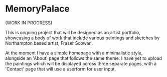 # MemoryPalace
(WORK IN PROGRESS)

This is ongoing project that will be designed as an artist portfolio, showcasing a body of work that include various paintings and sketches by Northampton based artist, Fraser Scowan.

At the moment I have a simple homepage with a minimalistic style, alongside an 'About' page that follows the same theme.
I have yet to upload the paintings which will be displayed across three separate pages, with a 'Contact' page that will use a userform for user input.
